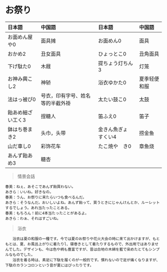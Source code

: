 # お祭り

| 日本語                         | 中国語                           | 日本語                             | 中国語       |
| :----------------------------- | :------------------------------- | :--------------------------------- | :----------- |
| <ruby>お面めん屋や0</ruby>     | 面具摊                           | <ruby>お面めん0</ruby>             | 面具         |
| <ruby>おかめ2</ruby>           | 丑女面具                         | <ruby>ひょっとこ0</ruby>           | 丑角面具     |
| <ruby>下げ駄た0</ruby>         | 木屐                             | <ruby>提ちょう灯ちん3</ruby>       | 灯笼         |
| <ruby>お神み輿こし2</ruby>     | 神轿                             | <ruby>浴衣ゆかた0</ruby>           | 夏季轻便和服 |
| <ruby>法はっ被ぴ0</ruby>       | 号衣，印有字号、姓名等的半截外褂 | <ruby>太たい鼓こ0</ruby>           | 太鼓         |
| <ruby>飴あめ細ざい工く3</ruby> | 捏糖人                           | <ruby>笛ふえ0</ruby>               | 笛子         |
| <ruby>鉢はち巻まき2</ruby>     | 头巾，头带                       | <ruby>金きん魚ぎょ　すくい4</ruby> | 捞金鱼       |
| <ruby>山だ車し0</ruby>         | 彩饰花车                         | <ruby>たこ焼や　き0</ruby>         | 章鱼烧       |
| <ruby>あんず飴あめ3</ruby>     | 糖杏                             |                                    |              |

> 情景会話

```text
春美：ねぇ、あそこであんず飴買わない。
あきら：いいね。好きなの。
春美：うん、お祭りに来たらいつも食べるんだ。
あきら：そうなんだ。おいしいよね。あんず飴って、買うときにじゃんけんとか、ルーレットするでしょう。あれ当たったことある。
春美：もちろん！前に4本当たったことがあるよ。
あきら：わぁ、それはすごいね。
```

> 浴衣

```text
　　浴衣は夏の和服の一種です。今では夏のお祭りや花火大会の時に来て出かけますが、もともとは、夏、お風呂上がりに着たりl、寝巻きとして着たりするもので、外出用ではありませんでした。デザインも、今は色や柄も豊富ですが、昔は白地の木綿を藍で染めたとてもシンプルなものでした。
　　浴衣を着る時は、素足に下駄を履くのが一般的です。慣れないので足が痛くなりますが、下駄のカランコロンという音が夏にはぴったりです。
```
